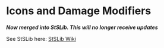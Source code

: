 # Icons and Damage Modifiers

_**Now merged into StSLib. This will no longer receive updates**_

See StSLib here: [StSLib Wiki](https://github.com/kiooeht/StSLib/wiki)
